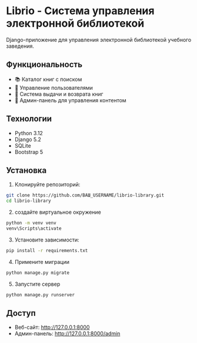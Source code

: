 # Librio - Система управления электронной библиотекой

Django-приложение для управления электронной библиотекой учебного заведения.

## Функциональность

- 📚 Каталог книг с поиском
- 👥 Управление пользователями
- 📖 Система выдачи и возврата книг
- 🎯 Админ-панель для управления контентом

## Технологии

- Python 3.12
- Django 5.2
- SQLite
- Bootstrap 5

## Установка

1. Клонируйте репозиторий:
```bash
git clone https://github.com/ВАШ_USERNAME/librio-library.git
cd librio-library
```
2. создайте виртуальное окружение
```bash
python -m venv venv
venv\Scripts\activate
```
3. Установите зависимости:
```bash
pip install -r requirements.txt
```
4. Примените миграции
```bash
python manage.py migrate
```
5. Запустите сервер
```bash
python manage.py runserver
```
## Доступ

- Веб-сайт: http://127.0.0.1:8000
- Админ-панель: http://127.0.0.1:8000/admin
